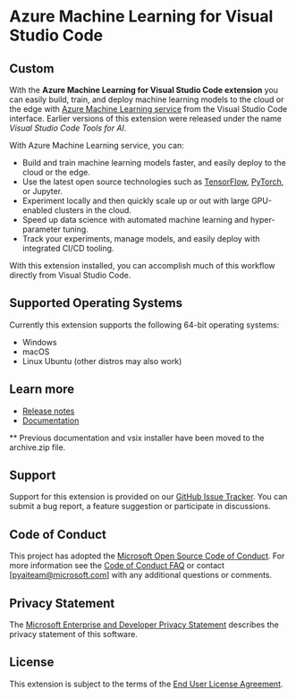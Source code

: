 # Azure Machine Learning for Visual Studio Code
## Custom
With the **Azure Machine Learning for Visual Studio Code extension** you can easily build, train, and deploy machine learning models to the cloud or the edge with [Azure Machine Learning service](https://azure.microsoft.com/services/machine-learning-service/) from the Visual Studio Code interface. Earlier versions of this extension were released under the name _Visual Studio Code Tools for AI_.

With Azure Machine Learning service, you can:
- Build and train machine learning models faster, and easily deploy to the cloud or the edge.
- Use the latest open source technologies such as [TensorFlow](https://www.tensorflow.org), [PyTorch](https://pytorch.org/), or Jupyter.
- Experiment locally and then quickly scale up or out with large GPU-enabled clusters in the cloud.
- Speed up data science with automated machine learning and hyper-parameter tuning.
- Track your experiments, manage models, and easily deploy with integrated CI/CD tooling.

With this extension installed, you can accomplish much  of this workflow directly from Visual Studio Code.

## Supported Operating Systems
Currently this extension supports the following 64-bit operating systems:
- Windows
- macOS
- Linux Ubuntu (other distros may also work)

## Learn more
- [Release notes](/docs/releasenotes.md)
- [Documentation](https://docs.microsoft.com/azure/machine-learning/service/how-to-vscode-tools)

** Previous documentation and vsix installer have been moved to the archive.zip file.

## Support
Support for this extension is provided on our [GitHub Issue Tracker](http://github.com/Microsoft/vscode-tools-for-ai/issues). You can submit a bug report, a feature suggestion or participate in discussions.

## Code of Conduct
This project has adopted the [Microsoft Open Source Code of Conduct]. For more information see the [Code of Conduct FAQ] or contact [pyaiteam@microsoft.com] with any additional questions or comments.

## Privacy Statement
The [Microsoft Enterprise and Developer Privacy Statement] describes the privacy statement of this software.

## License
This extension is subject to the terms of the [End User License Agreement].

[Microsoft Enterprise and Developer Privacy Statement]:https://go.microsoft.com/fwlink/?LinkId=786907&lang=en7
[Microsoft Open Source Code of Conduct]:https://opensource.microsoft.com/codeofconduct/
[Code of Conduct FAQ]:https://opensource.microsoft.com/codeofconduct/faq/
[opencode@microsoft.com]:mailto:opencode@microsoft.com
[End User License Agreement]:https://www.visualstudio.com/license-terms/mlt552233/